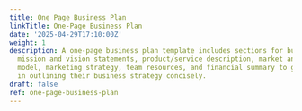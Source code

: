 ```yaml
---
title: One Page Business Plan
linkTitle: One-Page Business Plan
date: '2025-04-29T17:10:00Z'
weight: 1
description: A one-page business plan template includes sections for business overview,
  mission and vision statements, product/service description, market analysis, revenue
  model, marketing strategy, team resources, and financial summary to guide entrepreneurs
  in outlining their business strategy concisely.
draft: false
ref: one-page-business-plan
---
```


